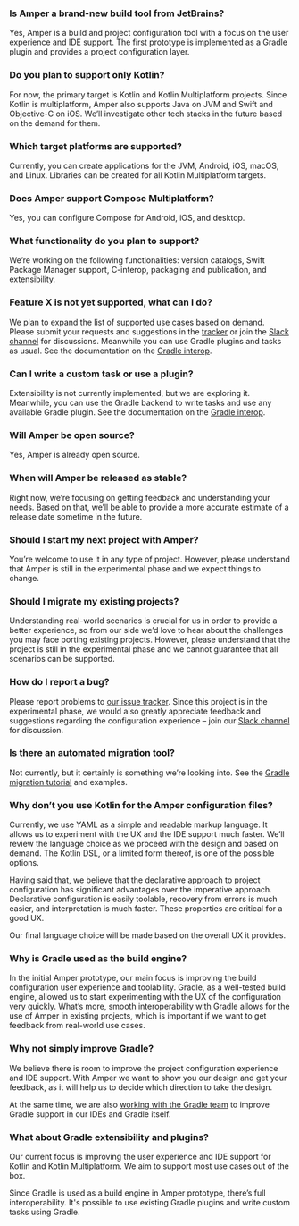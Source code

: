 
### Is Amper a brand-new build tool from JetBrains?

Yes, Amper is a build and project configuration tool with a focus on the user experience and IDE support.
The first prototype is implemented as a Gradle plugin and provides a project configuration layer.

### Do you plan to support only Kotlin?
For now, the primary target is Kotlin and Kotlin Multiplatform projects. Since Kotlin is multiplatform, Amper also supports Java on JVM and Swift and Objective-C on iOS.
We’ll investigate other tech stacks in the future based on the demand for them.

### Which target platforms are supported?
Currently, you can create applications for the JVM, Android, iOS, macOS, and Linux. Libraries can be created for all Kotlin Multiplatform targets.

### Does Amper support Compose Multiplatform?
Yes, you can configure Compose for Android, iOS, and desktop.

### What functionality do you plan to support?
We’re working on the following functionalities: version catalogs, Swift Package Manager support, C-interop, packaging and publication, and extensibility.

### Feature X is not yet supported, what can I do?
We plan to expand the list of supported use cases based on demand. Please submit your requests and suggestions in the [tracker](https://youtrack.jetbrains.com/issues/AMPER) or join the [Slack channel](https://kotlinlang.slack.com/archives/C062WG3A7T8) for discussions. Meanwhile you can use Gradle plugins and tasks as usual. See the documentation on the [Gradle interop](Documentation.md#gradle-interop).

### Can I write a custom task or use a plugin?
Extensibility is not currently implemented, but we are exploring it. Meanwhile, you can use the Gradle backend to write tasks and use any available Gradle plugin. See the documentation on the [Gradle interop](Documentation.md#gradle-interop).

### Will Amper be open source?
Yes, Amper is already open source.

### When will Amper be released as stable?
Right now, we’re focusing on getting feedback and understanding your needs. Based on that, we’ll be able to provide a more accurate estimate of a release date sometime in the future.

### Should I start my next project with Amper?
You’re welcome to use it in any type of project. However, please understand that Amper is still in the experimental phase and we expect things to change.

### Should I migrate my existing projects?
Understanding real-world scenarios is crucial for us in order to provide a better experience, so from our side we’d love to hear about the challenges you may face porting existing projects. However, please understand that the project is still in the experimental phase and we cannot guarantee that all scenarios can be supported. 

### How do I report a bug?
Please report problems to [our issue tracker](https://youtrack.jetbrains.com/issues/AMPER). Since this project is in the experimental phase, we would also greatly appreciate feedback and suggestions regarding the configuration experience – join our [Slack channel](https://kotlinlang.slack.com/archives/C062WG3A7T8) for discussion.

### Is there an automated migration tool?
Not currently, but it certainly is something we’re looking into. See the [Gradle migration tutorial](GradleMigration.md) and examples. 

### Why don’t you use Kotlin for the Amper configuration files?
Currently, we use YAML as a simple and readable markup language. It allows us to experiment with the UX and the IDE support much faster. We’ll review the language choice as we proceed with the design and based on demand. The Kotlin DSL, or a limited form thereof, is one of the possible options.

Having said that, we believe that the declarative approach to project configuration has significant advantages over the imperative approach. Declarative configuration is easily toolable, recovery from errors is much easier, and interpretation is much faster. These properties are critical for a good UX. 

Our final language choice will be made based on the overall UX it provides.

### Why is Gradle used as the build engine?

In the initial Amper prototype, our main focus is improving the build configuration user experience and toolability.
Gradle, as a well-tested build engine, allowed us to start experimenting with the UX of the configuration very quickly.
What’s more, smooth interoperability with Gradle allows for the use of Amper in existing projects, which is important if
we want to get feedback from real-world use cases.

### Why not simply improve Gradle?

We believe there is room to improve the project configuration experience and IDE support.
With Amper we want to show you our design and get your feedback, as it will help us to decide which direction to take
the design.

At the same time, we are also [working with the Gradle team](https://blog.gradle.org/declarative-gradle) to improve
Gradle support in our IDEs and Gradle itself.

### What about Gradle extensibility and plugins?

Our current focus is improving the user experience and IDE support for Kotlin and Kotlin Multiplatform.
We aim to support most use cases out of the box.

Since Gradle is used as a build engine in Amper prototype, there’s full interoperability.
It's possible to use existing Gradle plugins and write custom tasks using Gradle. 
